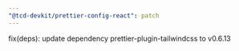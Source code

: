 ```yaml
---
"@tcd-devkit/prettier-config-react": patch
---
```


fix(deps): update dependency prettier-plugin-tailwindcss to v0.6.13
